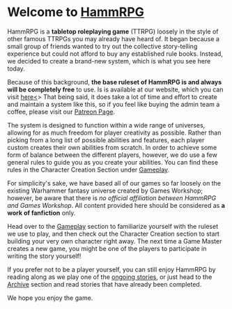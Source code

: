 <h1>Welcome to <a href="https://masterhatu.github.io/HammRPG/" target=”_blank”>HammRPG</a></h1>
<p> HammRPG is a <strong>tabletop roleplaying game</strong> (TTRPG) loosely in the style of other famous TTRPGs you
    may already have heard of. It began because a small group of friends wanted to try out the collective
    story-telling experience but could not afford to buy any established rule books. Instead, we decided to create a 
    brand-new system, which is what you see here today.</p>
<p> Because of this background, <strong>the base ruleset of HammRPG is and always will be completely free</strong>
    to use. Is is available at our website, which you can visit <a href="https://masterhatu.github.io/HammRPG/index.html">here<</a>> That 
		being said, it does take a lot of time and effort to create and maintain a system like this, so if you feel like
    buying the admin team a coffee, please visit our <a href="https://www.patreon.com/HammRPG" target=”_blank”>Patreon Page</a>.</p>
<p> The system is designed to function within a wide range of universes, allowing for as much freedom for player
    creativity as possible.	Rather than picking from a long list of possible abilities and features, each player 
    custom creates their own abilities from scratch. In order to achieve some form of balance between the different players, 
    however, we do use a few general rules to guide you as you create your abilities. You can find these rules in the Character 
    Creation Section under <a href="https://masterhatu.github.io/HammRPG/pages/gameplay.html" target=”_blank”>Gameplay</a>.</p>
<p> For simplicity's sake, we have based all of our games so far loosely on the existing Warhammer fantasy universe
    created by Games Workshop; however, be aware that there is <em>no official affiliation between HammRPG and 
    Games Workshop</em>. All content provided here should be considered as <strong>a work of fanfiction</strong> 
    only.</p>
<p> Head over to the <a href="https://masterhatu.github.io/HammRPG/pages/gameplay.html" target=”_blank”>Gameplay</a> section to familiarize 
		yourself with the ruleset we use to play, and then check out the Character Creation section to start building your very own character 
		right away. The next time a Game Master creates a new game, you might be one of the players to participate in writing the
    story yourself!</p>
<p> If you prefer not to be a player yourself, you can still enjoy HammRPG by reading along as we play one of
    the <a href="https://masterhatu.github.io/HammRPG/pages/ongoing.html" target=”_blank”>ongoing stories</a>, or just head to the <a 
		href="https://masterhatu.github.io/HammRPG/pages/archived.html" target=”_blank”>Archive</a> 
    section and read stories that have already been completed.</p>
<p> We hope you enjoy the game.</p>
